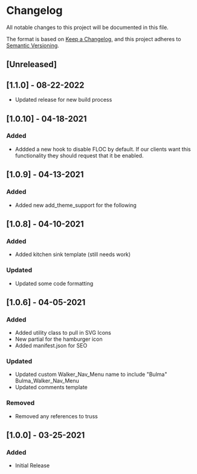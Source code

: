 # Changelog
All notable changes to this project will be documented in this file.

The format is based on [Keep a Changelog](https://keepachangelog.com/en/1.0.0/),
and this project adheres to [Semantic Versioning](https://semver.org/spec/v2.0.0.html).

## [Unreleased]

## [1.1.0] - 08-22-2022 

- Updated release for new build process

## [1.0.10] - 04-18-2021

### Added
- Addded a new hook to disable FLOC by default. If our clients want this functionality they should request that it be enabled.

## [1.0.9] - 04-13-2021

### Added
- Added new add_theme_support for the following

## [1.0.8] - 04-10-2021

### Added
- Added kitchen sink template (still needs work)

### Updated
- Updated some code formatting

## [1.0.6] - 04-05-2021

### Added
- Added utility class to pull in SVG Icons
- New partial for the hamburger icon
- Added manifest.json for SEO

### Updated
- Updated custom Walker_Nav_Menu name to include "Bulma" Bulma_Walker_Nav_Menu
- Updated comments template

### Removed
- Removed any references to truss

## [1.0.0] - 03-25-2021
### Added
- Initial Release
